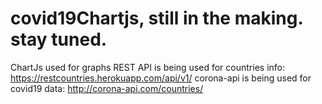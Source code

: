 # covid19Chartjs, still in the making. stay tuned.
ChartJs used for graphs
REST API is being used for countries info: https://restcountries.herokuapp.com/api/v1/
corona-api is being used for covid19 data: http://corona-api.com/countries/
